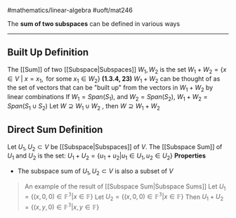 #mathematics/linear-algebra 
#uoft/mat246 

The **sum of two subspaces** can be defined in various ways 

---
## Built Up Definition
The [[Sum]] of two [[Subspace|Subspaces]] $W_{1}, W_{2}$ is the set $W_{1}+W_{2}=\{x\in V \  | \ x = x_{1}, \text{ for some }x_{1}\in W_{2} \}$ **(1.3.4, 23)**
	$W_{1}+W_{2}$ can be thought of as the set of vectors that can be "built up" from the vectors in $W_1 +W_2$ by linear combinations
	If $W_{1}=Span(S_{1})$, and $W_{2}=Span(S_{2})$, $W_{1}+W_{2}=Span(S_{1}\cup S_{2})$
	Let $W \supseteq W_{1}\cup W_{2}$ , then $W\supseteq W_{1}+W_{2}$

## Direct Sum Definition
Let $U_{1},U_{2}\subset V$ be [[Subspace|Subspaces]] of $V$. The [[Subspace Sum]] of $U_{1}$ and $U_{2}$ is the set:
	$U_{1}+U_{2}=\{u_{1}+u_{2}|u_{1}\in U_{1}, u_{2}\in U_{2}\}$
**Properties**
- The subspace sum of $U_{1},U_{2}\subset V$ is also a subset of $V$

> An example of the result of [[Subspace Sum|Subspace Sums]]
> 	Let $U_{1}=\{(x,0,0)\in \mathbb{F^{3}}|x\in \mathbb{F}\}$
> 	Let $U_{2}=\{(x,0,0)\in \mathbb{F^{3}}| x\in \mathbb{F}\}$
> 	Then $U_{1}+U_{2}=\{(x,y,0)\in \mathbb{F^{3}}|x,y \in \mathbb{F}\}$